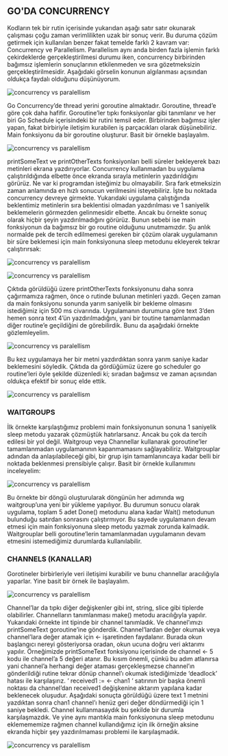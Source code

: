   ## GO'DA CONCURRENCY            
             
Kodların tek bir rutin içerisinde yukarıdan aşağı satır satır okunarak çalışması çoğu zaman verimlilikten uzak bir sonuç verir. Bu duruma çözüm getirmek için kullanılan benzer fakat temelde farklı 2 kavram var: Concurrency ve Parallelism. Parallelism aynı anda birden fazla işlemin farklı çekirdeklerde gerçekleştirilmesi durumu iken, concurrency birbirinden bağımsız işlemlerin sonuçlarının etkilenmeden ve sıra gözetmeksizin gerçekleştirilmesidir. Aşağıdaki görselin konunun algılanması açısından oldukça faydalı olduğunu düşünüyorum.            

![concurrency vs paralellism](https://golangbot.com/content/images/2017/06/concurrency-parallelism-copy.png)          
             
           
Go Concurrency’de thread yerini goroutine almaktadır. Goroutine, thread’e göre çok daha hafifir. Goroutine’ler tıpkı fonksiyonlar gibi tanımlanır ve her biri Go Schedule içerisindeki bir rutini temsil eder. Birbirinden bağımsız işler yapan, fakat birbiriyle iletişim kurabilen iş parçacıkları olarak düşünebiliriz. Main fonksiyonu da bir goroutine oluşturur.
Basit bir örnekle başlayalım.      

![concurrency vs paralellism](concurrency.png)          
                   
printSomeText ve printOtherTexts fonksiyonları belli süreler bekleyerek bazı metinleri ekrana yazdırıyorlar. Concurrency kullanmadan bu uygulama çalıştırıldığında elbette önce ekranda sırayla metinlerin yazdırıldığını görürüz. Ne var ki programdan isteğimiz bu olmayabilir. Sıra fark etmeksizin zaman anlamında en hızlı sonucun verilmesini isteyebiliriz. İşte bu noktada concurrency devreye girmekte. Yukarıdaki uygulama çalıştığında beklentimiz metinlerin sıra beklentisi olmadan yazdırılması ve 1 saniyelik beklemelerin görmezden gelinmesidir elbette. Ancak bu örnekte sonuç olarak hiçbir şeyin yazdırılmadığını görürüz. Bunun sebebi ise main fonksiyonun da bağımsız bir go routine olduğunu unutmamızdır. Şu anlık normalde pek de tercih edilmemesi gereken bir çözüm olarak uygulamanın bir süre beklemesi için main fonksiyonuna sleep metodunu ekleyerek tekrar çalıştırırsak:     
      
![concurrency vs paralellism](concurrency2.png)                
      
![concurrency vs paralellism](concurrency3.png)                 
        
 
Çıktıda görüldüğü üzere printOtherTexts fonksiyonunu daha sonra çağırmamıza rağmen, önce o rutinde bulunan metinleri yazdı. Geçen zaman da main fonksiyonu sonunda yarım saniyelik bir bekleme olmasını istediğimiz için 500 ms civarında.
Uygulamanın durumuna göre text 3’den hemen sonra text 4’ün yazdırılmadığını, yani bir toutine tamamlanmadan diğer routine’e geçildiğini de görebilirdik. Bunu da aşağıdaki örnekte gözlemleyelim.        
          
              
![concurrency vs paralellism](concurrency4.png)                     
          
Bu kez uygulamaya her bir metni yazdırdıktan sonra yarım saniye kadar beklemesini söyledik. Çıktıda da gördüğümüz üzere go scheduler go routine’leri öyle şekilde düzenledi ki; sıradan bağımsız ve zaman açısından oldukça efektif bir sonuç elde ettik.     

![concurrency vs paralellism](concurrency5.png)                 
            
       
  ### WAITGROUPS
İlk örnekte karşılaştığımız problemi main fonksiyonunun sonuna 1 saniyelik sleep metodu yazarak çözmüştük hatırlarsanız. Ancak bu çok da tercih edilesi bir yol değil. Waitgroup veya Channellar kullanarak goroutine’ler tamamlanmadan uygulamanının kapanmamasını sağlayabiliriz. Waitgrouplar adından da anlaşılabileceği gibi, bir grup işin tamamlanıncaya kadar belli bir noktada beklenmesi prensibiyle çalışır. Basit bir örnekle kullanımını inceleyelim:        
               
![concurrency vs paralellism](concurrency6.png)                        
          
Bu örnekte bir döngü oluşturularak döngünün her adımında wg waitgroup’una yeni bir yükleme yapılıyor. Bu durumun sonucu olarak uygulama, toplam 5 adet Done() metodunu alana kadar Wait() metodunun bulunduğu satırdan sonrasını çalıştırmıyor. Bu sayede uygulamanın devam etmesi için main fonksiyonuna sleep metodu yazmak zorunda kalmadık. Waitgrouplar belli goroutine’lerin tamamlanmadan uygulamanın devam etmesini istemediğimiz durumlarda kullanılabilir.            
             
             
  ### CHANNELS (KANALLAR)
Gorotineler birbirleriyle veri iletişimi kurabilir ve bunu channellar aracılığıyla yaparlar. Yine basit bir örnek ile başlayalım.         

![concurrency vs paralellism](concurrency7.png)                       
            
            
Channel’lar da tıpkı diğer değişkenler gibi int, string, slice gibi tiplerde olabilirler. Channelların tanımlanması make() metodu aracılığıyla yapılır. Yukarıdaki örnekte int tipinde bir channel tanımladık. Ve channel’ımızı printSomeText goroutine’ine gönderdik. Channel’lardan değer okumak veya channel’lara değer atamak için <- işaretinden faydalanır. Burada okun başlangıcı nereyi gösteriyorsa oradan, okun ucuna doğru veri aktarımı yapılır. Örneğimizde printSomeText fonksiyonu içerisinde de channel <- 5 kodu ile channel’a 5 değeri atanır. Bu kısım önemli, çünkü bu adım atlanırsa yani channel’a herhangi değer ataması gerçekleşmezse channel’ın gönderildiği rutine tekrar dönüp channel’ı okumak istediğimizde ‘deadlock’ hatası ile karşılaşırız. 
 ‘ received1 := <- chan1 ‘ satırının bir başka önemli noktası da channel’dan received1 değişkenine aktarım yapılana kadar beklenecek oluşudur. Aşağıdaki sonuçta görüldüğü üzere text 1 metnini yazdıktan sonra chan1 channel’ı henüz geri değer döndürmediği için 1 saniye bekledi. Channel kullanmasaydık bu şekilde bir durumla karşılaşmazdık. Ve yine aynı mantıkla main fonksiyonuna sleep metodunu eklemememize rağmen channel kullandığımız için ilk örneğin aksine ekranda hiçbir şey yazdırılmaması problemi ile karşılaşmadık.           
         
![concurrency vs paralellism](concurrency8.png)                 
        
